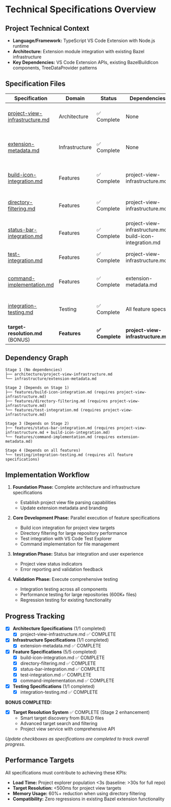# Technical Specifications Overview

## Project Technical Context
- **Language/Framework:** TypeScript VS Code Extension with Node.js runtime  
- **Architecture:** Extension module integration with existing Bazel infrastructure
- **Key Dependencies:** VS Code Extension APIs, existing BazelBuildIcon components, TreeDataProvider patterns

## Specification Files

| Specification | Domain | Status | Dependencies | Description |
|---------------|---------|---------|--------------|-------------|
| [project-view-infrastructure.md](architecture/project-view-infrastructure.md) | Architecture | ✅ Complete | None | Core project view file parsing and validation |
| [extension-metadata.md](infrastructure/extension-metadata.md) | Infrastructure | ✅ Complete | None | Extension branding, commands, and menu structure |
| [build-icon-integration.md](features/build-icon-integration.md) | Features | ✅ Complete | project-view-infrastructure.md | Integration with existing build icon system |
| [directory-filtering.md](features/directory-filtering.md) | Features | ✅ Complete | project-view-infrastructure.md | File explorer directory filtering implementation |
| [status-bar-integration.md](features/status-bar-integration.md) | Features | ✅ Complete | project-view-infrastructure.md, build-icon-integration.md | Status bar indicators and project view status |
| [test-integration.md](features/test-integration.md) | Features | ✅ Complete | project-view-infrastructure.md | VS Code Test Explorer integration |
| [command-implementation.md](features/command-implementation.md) | Features | ✅ Complete | extension-metadata.md | Project view file management commands |
| [integration-testing.md](testing/integration-testing.md) | Testing | ✅ Complete | All feature specs | End-to-end testing and performance validation |
| **target-resolution.md** (BONUS) | **Features** | **✅ Complete** | **project-view-infrastructure.md** | **Smart target discovery and search system** |

## Dependency Graph

```
Stage 1 (No dependencies)
├── architecture/project-view-infrastructure.md
└── infrastructure/extension-metadata.md

Stage 2 (Depends on Stage 1)
├── features/build-icon-integration.md (requires project-view-infrastructure.md)
├── features/directory-filtering.md (requires project-view-infrastructure.md)
└── features/test-integration.md (requires project-view-infrastructure.md)

Stage 3 (Depends on Stage 2)
├── features/status-bar-integration.md (requires project-view-infrastructure.md + build-icon-integration.md)
└── features/command-implementation.md (requires extension-metadata.md)

Stage 4 (Depends on all features)
└── testing/integration-testing.md (requires all feature specifications)
```

## Implementation Workflow

1. **Foundation Phase:** Complete architecture and infrastructure specifications
   - Establish project view file parsing capabilities
   - Update extension metadata and branding

2. **Core Development Phase:** Parallel execution of feature specifications
   - Build icon integration for project view targets
   - Directory filtering for large repository performance
   - Test integration with VS Code Test Explorer
   - Command implementation for file management

3. **Integration Phase:** Status bar integration and user experience
   - Project view status indicators
   - Error reporting and validation feedback

4. **Validation Phase:** Execute comprehensive testing
   - Integration testing across all components
   - Performance testing for large repositories (600K+ files)
   - Regression testing for existing functionality

## Progress Tracking

- [x] **Architecture Specifications** (1/1 completed)
  - [x] project-view-infrastructure.md ✅ COMPLETE
- [x] **Infrastructure Specifications** (1/1 completed)
  - [x] extension-metadata.md ✅ COMPLETE
- [x] **Feature Specifications** (5/5 completed)
  - [x] build-icon-integration.md ✅ COMPLETE
  - [x] directory-filtering.md ✅ COMPLETE
  - [x] status-bar-integration.md ✅ COMPLETE
  - [x] test-integration.md ✅ COMPLETE
  - [x] command-implementation.md ✅ COMPLETE
- [x] **Testing Specifications** (1/1 completed)
  - [x] integration-testing.md ✅ COMPLETE

**BONUS COMPLETED:**
- [x] **Target Resolution System** ✅ COMPLETE (Stage 2 enhancement)
  - Smart target discovery from BUILD files
  - Advanced target search and filtering
  - Project view service with comprehensive API

*Update checkboxes as specifications are completed to track overall progress.*

## Performance Targets

All specifications must contribute to achieving these KPIs:
- **Load Time:** Project explorer population <3s (baseline: >30s for full repo)
- **Target Resolution:** <500ms for project view targets
- **Memory Usage:** 60%+ reduction when using directory filtering
- **Compatibility:** Zero regressions in existing Bazel extension functionality 